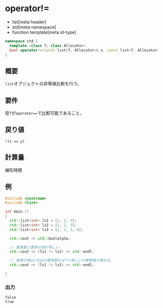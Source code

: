 # operator!=
* list[meta header]
* std[meta namespace]
* function template[meta id-type]

```cpp
namespace std {
  template <class T, class Allocator>
  bool operator!=(const list<T, Allocator>& x, const list<T, Allocator>& y);
}
```

## 概要
`list`オブジェクトの非等値比較を行う。


## 要件
型`T`が`operator==`で比較可能であること。


## 戻り値
`!(x == y)`


## 計算量
線形時間


## 例
```cpp example
#include <iostream>
#include <list>

int main ()
{
  std::list<int> ls1 = {1, 2, 3};
  std::list<int> ls2 = {1, 2, 3};
  std::list<int> ls3 = {1, 2, 3, 4};

  std::cout << std::boolalpha;

  // 要素数と要素の値が等しい
  std::cout << (ls1 != ls2) << std::endl;

  // 要素の値は(左辺の要素数分まで)等しいが要素数が異なる
  std::cout << (ls1 != ls3) << std::endl;

}
```

### 出力
```
false
true
```


